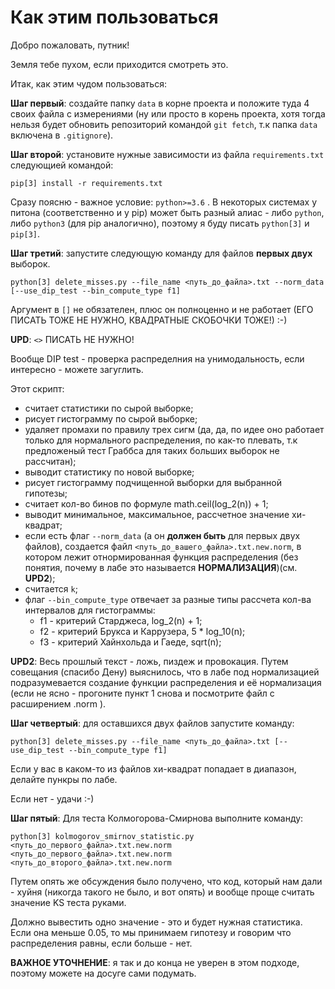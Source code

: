 # Как этим пользоваться

Добро пожаловать, путник!

Земля тебе пухом, если приходится смотреть это. 

Итак, как этим чудом пользоваться:

**Шаг первый**: создайте папку ```data``` в корне проекта и положите туда 4 своих файла с измерениями (ну или просто в корень проекта, хотя тогда нельзя будет обновить репозиторий командой ```git fetch```, т.к папка ```data``` включена в ```.gitignore```).

**Шаг второй**: установите нужные зависимости из файла ```requirements.txt``` следующией командой:

```pip[3] install -r requirements.txt```

Сразу поясню - важное условие: ```python>=3.6``` . В некоторых системах у питона (соответственно и у pip) может быть разный алиас - либо ```python```, либо ```python3``` (для pip аналогично), поэтому я буду писать ```python[3]``` и  ```pip[3]```.

**Шаг третий**: запустите следующую команду для файлов **первых двух** выборок.

```python[3] delete_misses.py --file_name <путь_до_файла>.txt --norm_data [--use_dip_test --bin_compute_type f1]```

Аргумент в ```[]``` не обязателен, плюс он полноценно и не работает (ЕГО ПИСАТЬ ТОЖЕ НЕ НУЖНО, КВАДРАТНЫЕ СКОБОЧКИ ТОЖЕ!) :-)

**UPD**: ```<>``` ПИСАТЬ НЕ НУЖНО!

Вообще DIP test - проверка распределния на унимодальность, если интересно - можете загуглить.

Этот скрипт:

* считает статистики по сырой выборке;
* рисует гистограмму по сырой выборке;
* удаляет промахи по правилу трех сигм (да, да, по идее оно работает только для нормального распределения, по как-то плевать, т.к предложеный тест Граббса для таких больших выборок не рассчитан);
* выводит статистику по новой выборке;
* рисует гистограмму подчищенной выборки для выбранной гипотезы;
* считает кол-во бинов по формуле math.ceil(log_2(n)) + 1;
* выводит минимальное, максимальное, рассчетное значение хи-квадрат;
* если есть флаг ```--norm_data``` (а он **должен быть** для первых двух файлов), создается файл ```<путь_до_вашего_файла>.txt.new.norm```, в котором лежит отнормированная функция распределения (без понятия, почему в лабе это называется **НОРМАЛИЗАЦИЯ**)(см. **UPD2**);
* считается ```k```;
* флаг ```--bin_compute_type``` отвечает за разные типы рассчета кол-ва интервалов для гистограммы:
  * f1 - критерий Старджеса, log_2(n) + 1;
  * f2 - критерий Брукса и Каррузера, 5 * log_10(n);
  * f3 - критерий Хайнхольда и Гаеде, sqrt(n);

**UPD2**: Весь прошлый текст - ложь, пиздеж и провокация. Путем совещания (спасибо Дену) выяснилось, что в лабе под нормализацией подразумевается создание функции распределения и её нормализация (если не ясно - прогоните пункт 1 снова и посмотрите файл с расширением .norm ).

**Шаг четвертый**: для оставшихся двух файлов запустите команду:

```python[3] delete_misses.py --file_name <путь_до_файла>.txt [--use_dip_test --bin_compute_type f1]```

Если у вас в каком-то из файлов хи-квадрат попадает в диапазон, делайте пункры по лабе.

Если нет - удачи :-)

**Шаг пятый**: Для теста Колмогорова-Смирнова выполните команду:

```python[3] kolmogorov_smirnov_statistic.py <путь_до_первого_файла>.txt.new.norm <путь_до_первого_файла>.txt.new.norm <путь_до_второго_файла>.txt.new.norm```

Путем опять же обсуждения было получено, что код, который нам дали - хуйня (никогда такого не было, и вот опять) и вообще проще считать значение KS теста руками.

Должно вывестить одно значение - это и будет нужная статистика. Если она меньше 0.05, то мы принимаем гипотезу и говорим что распределения равны, если больше - нет.

**ВАЖНОЕ УТОЧНЕНИЕ**: я так и до конца не уверен в этом подходе, поэтому можете на досуге сами подумать.